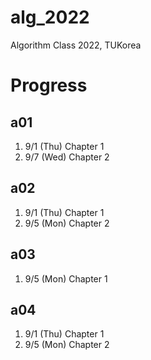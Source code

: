 # alg_2022
Algorithm Class 2022, TUKorea

# Progress
## a01
1. 9/1 (Thu) Chapter 1
1. 9/7 (Wed) Chapter 2

## a02
1. 9/1 (Thu) Chapter 1
1. 9/5 (Mon) Chapter 2

## a03
1. 9/5 (Mon) Chapter 1

## a04
1. 9/1 (Thu) Chapter 1
1. 9/5 (Mon) Chapter 2
